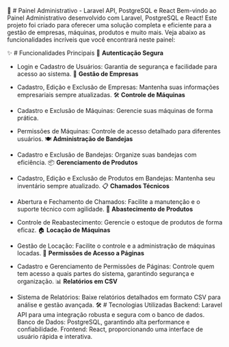 🚀 # Painel Administrativo - Laravel API, PostgreSQL e React
Bem-vindo ao Painel Administrativo desenvolvido com Laravel, PostgreSQL e React! Este projeto foi criado para oferecer uma solução completa e eficiente para a gestão de empresas, máquinas, produtos e muito mais. Veja abaixo as funcionalidades incríveis que você encontrará neste painel:

✨ # Funcionalidades Principais
🔐 **Autenticação Segura**

- Login e Cadastro de Usuários: Garantia de segurança e facilidade para acesso ao sistema.
🏢 **Gestão de Empresas**

- Cadastro, Edição e Exclusão de Empresas: Mantenha suas informações empresariais sempre atualizadas.
🛠️ **Controle de Máquinas**

- Cadastro e Exclusão de Máquinas: Gerencie suas máquinas de forma prática.
- Permissões de Máquinas: Controle de acesso detalhado para diferentes usuários.
🍽️ **Administração de Bandejas**

- Cadastro e Exclusão de Bandejas: Organize suas bandejas com eficiência.
📦 **Gerenciamento de Produtos**

- Cadastro, Edição e Exclusão de Produtos em Bandejas: Mantenha seu inventário sempre atualizado.
📋 **Chamados Técnicos**

- Abertura e Fechamento de Chamados: Facilite a manutenção e o suporte técnico com agilidade.
🔄 **Abastecimento de Produtos**

- Controle de Reabastecimento: Gerencie o estoque de produtos de forma eficaz.
🏠 **Locação de Máquinas**

- Gestão de Locação: Facilite o controle e a administração de máquinas locadas.
📄 **Permissões de Acesso a Páginas**

- Cadastro e Gerenciamento de Permissões de Páginas: Controle quem tem acesso a quais partes do sistema, garantindo segurança e organização.
📊 **Relatórios em CSV**

- Sistema de Relatórios: Baixe relatórios detalhados em formato CSV para análise e gestão avançada.
🛠️ # Tecnologias Utilizadas
Backend: Laravel API para uma integração robusta e segura com o banco de dados.
Banco de Dados: PostgreSQL, garantindo alta performance e confiabilidade.
Frontend: React, proporcionando uma interface de usuário rápida e interativa.
 
